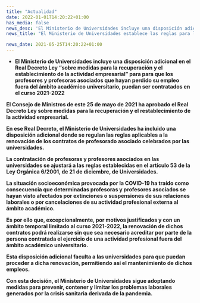 ```yaml
---
title: "Actualidad"   
date: 2022-01-01T14:20:22+01:00
has_media: false
news_desc: 'El Ministerio de Universidades incluye una disposición adicional en el Real Decreto Ley “sobre medidas para la recuperación y el establecimiento de la actividad empresarial” para para que los profesores y profesoras asociados que hayan perdido su empleo fuera del ámbito académico universitario, puedan ser contratados en el curso 2021-2022'
news_title: "El Ministerio de Universidades establece las reglas para la renovación de los contratos de profesorado asociado para el curso 2021-2022"

news_date: 2021-05-25T14:20:22+01:00
---
```

<ul>
<li><b>El Ministerio de Universidades incluye una disposici&oacute;n adicional en el Real Decreto Ley &ldquo;sobre medidas para la recuperaci&oacute;n y el establecimiento de la actividad empresarial&rdquo; para para que los profesores y profesoras asociados que hayan perdido su empleo fuera del &aacute;mbito acad&eacute;mico universitario, puedan ser contratados en el curso 2021-2022</li>
</ul>
<p>El Consejo de Ministros de este 25 de mayo de 2021 ha aprobado el Real Decreto Ley sobre medidas para la recuperaci&oacute;n y el restablecimiento de la actividad empresarial.</p>
<p>En ese Real Decreto, el Ministerio de Universidades ha incluido una disposici&oacute;n adicional donde se regulan las reglas aplicables a la renovaci&oacute;n de los contratos de profesorado asociado celebrados por las universidades.</p>
<p>La contrataci&oacute;n de profesoras y profesores asociados en las universidades se ajustar&aacute; a las reglas establecidas en el art&iacute;culo 53 de la Ley Org&aacute;nica 6/2001, de 21 de diciembre, de Universidades.</p>
<p>La situaci&oacute;n socioecon&oacute;mica provocada por la COVID-19 ha tra&iacute;do como consecuencia que determinadas profesoras y profesores asociados se hayan visto afectados por extinciones o suspensiones de sus relaciones laborales o por cancelaciones de su actividad profesional externa al &aacute;mbito acad&eacute;mico.</p>
<p>Es por ello que, excepcionalmente, por motivos justificados y con un &aacute;mbito temporal limitado al curso 2021-2022, la renovaci&oacute;n de dichos contratos podr&aacute; realizarse sin que sea necesario acreditar por parte de la persona contratada el ejercicio de una actividad profesional fuera del &aacute;mbito acad&eacute;mico universitario.</p>
<p>Esta disposici&oacute;n adicional faculta a las universidades para que puedan proceder a dicha renovaci&oacute;n, permitiendo as&iacute; el mantenimiento de dichos empleos.</p>
<p>Con esta decisi&oacute;n, el Ministerio de Universidades sigue adoptando medidas para prevenir, contener y limitar los problemas laborales generados por la crisis sanitaria derivada de la pandemia.</p>